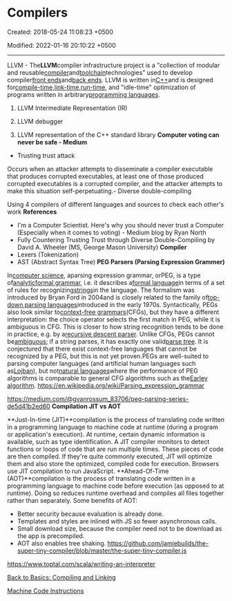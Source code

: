 # Compilers

Created: 2018-05-24 11:08:23 +0500

Modified: 2022-01-16 20:10:22 +0500

---

LLVM - The**LLVM**compiler infrastructure project is a "collection of modular and reusable[compiler](https://en.wikipedia.org/wiki/Compiler)and[toolchain](https://en.wikipedia.org/wiki/Toolchain)technologies" used to develop compiler[front ends](https://en.wikipedia.org/wiki/Compiler#Front_end)and[back ends](https://en.wikipedia.org/wiki/Compiler#Back_end).
LLVM is written in[C++](https://en.wikipedia.org/wiki/C%2B%2B)and is designed for[compile-time](https://en.wikipedia.org/wiki/Compile-time),[link-time](https://en.wikipedia.org/wiki/Link-time),[run-time](https://en.wikipedia.org/wiki/Run_time_(program_lifecycle_phase)), and "idle-time" optimization of programs written in arbitrary[programming languages](https://en.wikipedia.org/wiki/Programming_language).
1.  LLVM Intermediate Representation (IR)

2.  LLVM debugger

3.  LLVM representation of the C++ standard library
**Computer voting can never be safe - Medium**
-   Trusting trust attack

Occurs when an attacker attempts to disseminate a compiler executable that produces corrupted executables, at least one of those produced corrupted executables is a corrupted compiler, and the attacker attempts to make this situation self-perpetuating.-   Diverse double-compiling

Using 4 compilers of different languages and sources to check each other's work
**References**
-   I'm a Computer Scientist. Here's why you should never trust a Computer (Especially when it comes to voting) - Medium blog by Ryan North
-   Fully Countering Trusting Trust through Diverse Double-Compiling by David A. Wheeler (MS, George Mason University)
**Compiler**
-   Lexers (Tokenization)
-   AST (Abstract Syntax Tree)
**PEG Parsers (Parsing Expression Grammer)**

In[computer science](https://en.wikipedia.org/wiki/Computer_science), aparsing expression grammar, orPEG, is a type of[analytic](https://en.wikipedia.org/wiki/Formal_grammar#Analytic_grammars)[formal grammar](https://en.wikipedia.org/wiki/Formal_grammar), i.e. it describes a[formal language](https://en.wikipedia.org/wiki/Formal_language)in terms of a set of rules for recognizing[strings](https://en.wikipedia.org/wiki/String_(computer_science))in the language. The formalism was introduced by Bryan Ford in 2004and is closely related to the family of[top-down parsing languages](https://en.wikipedia.org/wiki/Top-down_parsing_language)introduced in the early 1970s. Syntactically, PEGs also look similar to[context-free grammars](https://en.wikipedia.org/wiki/Context-free_grammar)(CFGs), but they have a different interpretation: the choice operator selects the first match in PEG, while it is ambiguous in CFG. This is closer to how string recognition tends to be done in practice, e.g. by a[recursive descent parser](https://en.wikipedia.org/wiki/Recursive_descent_parser).
Unlike CFGs, PEGs cannot be[ambiguous](https://en.wikipedia.org/wiki/Ambiguous_grammar); if a string parses, it has exactly one valid[parse tree](https://en.wikipedia.org/wiki/Parse_tree). It is conjectured that there exist context-free languages that cannot be recognized by a PEG, but this is not yet proven.PEGs are well-suited to parsing computer languages (and artificial human languages such as[Lojban](https://en.wikipedia.org/wiki/Lojban)), but not[natural languages](https://en.wikipedia.org/wiki/Natural_language)where the performance of PEG algorithms is comparable to general CFG algorithms such as the[Earley algorithm](https://en.wikipedia.org/wiki/Earley_algorithm).
<https://en.wikipedia.org/wiki/Parsing_expression_grammar>

<https://medium.com/@gvanrossum_83706/peg-parsing-series-de5d41b2ed60>
**Compilation JIT vs AOT**

**Just-In-time (JIT)**compilation is the process of translating code written in a programming language to machine code at runtime (during a program or application's execution). At runtime, certain dynamic information is available, such as type identification. A JIT compiler monitors to detect functions or loops of code that are run multiple times. These pieces of code are then compiled. If they're quite commonly executed, JIT will optimize them and also store the optimized, compiled code for execution. Browsers use JIT compilation to run JavaScript.
**Ahead-Of-Time (AOT)**compilation is the process of translating code written in a programming language to machine code before execution (as opposed to at runtime). Doing so reduces runtime overhead and compiles all files together rather than separately.
Some benefits of AOT:
-   Better security because evaluation is already done.
-   Templates and styles are inlined with JS so fewer asynchronous calls.
-   Small download size, because the compiler need not to be download as the app is precompiled.
-   AOT also enables tree shaking.
<https://github.com/jamiebuilds/the-super-tiny-compiler/blob/master/the-super-tiny-compiler.js>

<https://www.toptal.com/scala/writing-an-interpreter>

[Back to Basics: Compiling and Linking](https://youtu.be/tjDfP8tQDyY)

[Machine Code Instructions](https://youtu.be/Mv2XQgpbTNE)
